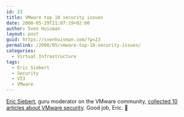 ```yaml
---
id: 23
title: VMware top 10 security issues
date: 2008-05-29T21:07:19+02:00
author: Sven Huisman
layout: post
guid: https://svenhuisman.com/?p=23
permalink: /2008/05/vmware-top-10-security-issues/
categories:
  - Virtual Infrastructure
tags:
  - Eric Siebert
  - Security
  - VI3
  - VMware
---
```

<a title="About Eric Siebert" href="http://vmware-land.com/About_Me.html" target="_blank">Eric Siebert</a>, guru moderator on the VMware community, <a title="VMware top 10 security" href="http://www.virtual-strategy.com/Features/Top-10-things-you-must-read-about-VMware-Security.html" target="_blank">collected 10 articles about VMware security</a>. Good job, Eric. 🙂